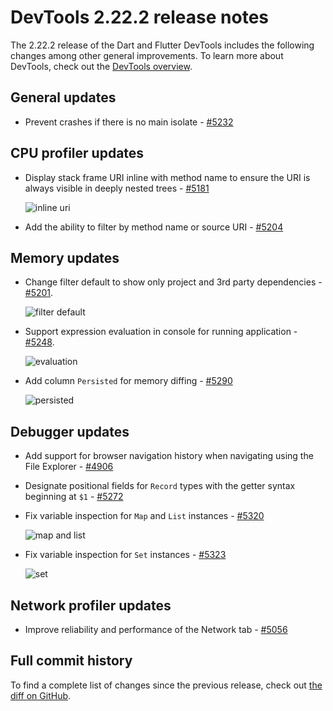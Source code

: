 # DevTools 2.22.2 release notes

The 2.22.2 release of the Dart and Flutter DevTools
includes the following changes among other general improvements.
To learn more about DevTools, check out the
[DevTools overview](https://docs.flutter.dev/tools/devtools).

## General updates

- Prevent crashes if there is no main isolate -
  [#5232](https://github.com/flutter/devtools/pull/5232)

## CPU profiler updates

- Display stack frame URI inline with method name to
  ensure the URI is always visible in deeply nested trees -
  [#5181](https://github.com/flutter/devtools/pull/5181)

  ![inline uri](/assets/docs/tools/devtools/release-notes/images-2.22.2/5181.png "inline uri")

- Add the ability to filter by method name or source URI -
  [#5204](https://github.com/flutter/devtools/pull/5204)

## Memory updates

- Change filter default to show only project and 3rd party dependencies -
  [#5201](https://github.com/flutter/devtools/pull/5201).

  ![filter default](/assets/docs/tools/devtools/release-notes/images-2.22.2/5201.png "filter default")

- Support expression evaluation in console for running application -
  [#5248](https://github.com/flutter/devtools/pull/5248).

  ![evaluation](/assets/docs/tools/devtools/release-notes/images-2.22.2/5248.png "evaluation")

- Add column `Persisted` for memory diffing -
  [#5290](https://github.com/flutter/devtools/pull/5290)

  ![persisted](/assets/docs/tools/devtools/release-notes/images-2.22.2/5290.png "persisted")

## Debugger updates

- Add support for browser navigation history when
  navigating using the File Explorer -
  [#4906](https://github.com/flutter/devtools/pull/4906)
- Designate positional fields for `Record` types
  with the getter syntax beginning at `$1` -
  [#5272](https://github.com/flutter/devtools/pull/5272)
- Fix variable inspection for `Map` and `List` instances -
  [#5320](https://github.com/flutter/devtools/pull/5320)

  ![map and list](/assets/docs/tools/devtools/release-notes/images-2.22.2/5320.png "map and list")

- Fix variable inspection for `Set` instances -
  [#5323](https://github.com/flutter/devtools/pull/5323)

  ![set](/assets/docs/tools/devtools/release-notes/images-2.22.2/5323.png "set")


## Network profiler updates

- Improve reliability and performance of the Network tab -
  [#5056](https://github.com/flutter/devtools/pull/5056)

## Full commit history

To find a complete list of changes since the previous release,
check out
[the diff on GitHub](https://github.com/flutter/devtools/compare/v2.21.1...v2.22.2).
